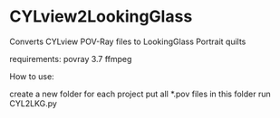 # CYLview2LookingGlass
Converts CYLview POV-Ray files to LookingGlass Portrait quilts


requirements:
povray 3.7
ffmpeg

How to use:

create a new folder for each project
put all *.pov files in this folder
run CYL2LKG.py
